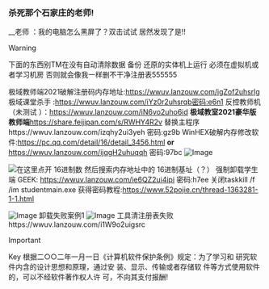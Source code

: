 ### 杀死那个石家庄的老师!
__老师 ：我的电脑怎么黑屏了？双击试试
居然发现了是!!
> [!WARNING]
> 下面的东西别TM在没有自动清除数据 备份 还原的实体机上运行
 必须在虚拟机或者学习机房 否则就会像我一样删不干净注册表555555


极域教师端2021破解注册码内存地址:https://wwuv.lanzouw.com/igZof2uhsrlg
极域课堂杀手 :https://wwuv.lanzouw.com/iYz0r2uhsrqb密码:e6n1
反控教师机（未测试 ）：https://wwuv.lanzouw.com/iN6vo2uho6id
**极域教室2021豪华版教师端**https://share.feijipan.com/s/RWHY4R2v
替换主程序https://wwuv.lanzouw.com/izqhy2ui3yeh
密码:gz9b
WinHEX破解内存修改软件:https://pc.qq.com/detail/16/detail_3456.html **or** https://wwuv.lanzouw.com/ijqgH2uhuqqh 
密码:97bc
![Image](https://github.com/user-attachments/assets/f8e92009-2b63-4126-95ca-4bd50bec7712)

![在这里点开 16进制数 然后搜索内存地址中的 16进制基址（？）](https://github.com/user-attachments/assets/a635d6f7-2325-4ba3-843f-066fd38a86e6)
强制卸载学生端 GEEK: https://wwuv.lanzouw.com/ie6QZ2ui4ipi
密码:h7ee
关闭taskkill /f /im studentmain.exe
获得密码教程:https://www.52pojie.cn/thread-1363281-1-1.html

![Image](https://github.com/user-attachments/assets/21d10eef-340c-404d-8287-2674fa1eb77b)
卸载失败案例1
![Image](https://github.com/user-attachments/assets/7cd7445e-389d-4ee7-bd49-ec6d90473eed)
工具清注册表失败https://wwuv.lanzouw.com/i1W9o2uigsrc
> [!IMPORTANT]
> Key 根据二○○二年一月一日《计算机软件保护条例》规定：为了学习和
研究软件内含的设计思想和原理，通过安
装、显示、传输或者存储软
件等方式使用软件的，可以不经软件著作权人许
可，不向其支付报酬!